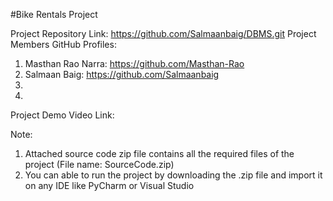 #Bike Rentals Project

Project Repository Link: https://github.com/Salmaanbaig/DBMS.git
Project Members GitHub Profiles:
1) Masthan Rao Narra: https://github.com/Masthan-Rao
2) Salmaan Baig: https://github.com/Salmaanbaig
3)
4)

Project Demo Video Link:

Note:
1) Attached source code zip file contains all the required files of the project (File name: SourceCode.zip)
2) You can able to run the project by downloading the .zip file and import it on any IDE like PyCharm or Visual Studio
